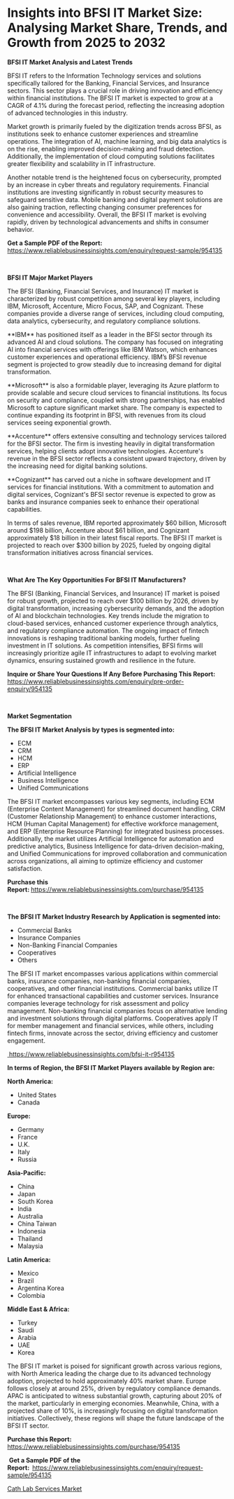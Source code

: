 <p><h1>Insights into BFSI IT Market Size: Analysing Market Share, Trends, and Growth from 2025 to 2032</h1></p><p><strong>BFSI IT Market Analysis and Latest Trends</strong></p>
<p><p>BFSI IT refers to the Information Technology services and solutions specifically tailored for the Banking, Financial Services, and Insurance sectors. This sector plays a crucial role in driving innovation and efficiency within financial institutions. The BFSI IT market is expected to grow at a CAGR of 4.1% during the forecast period, reflecting the increasing adoption of advanced technologies in this industry.</p><p>Market growth is primarily fueled by the digitization trends across BFSI, as institutions seek to enhance customer experiences and streamline operations. The integration of AI, machine learning, and big data analytics is on the rise, enabling improved decision-making and fraud detection. Additionally, the implementation of cloud computing solutions facilitates greater flexibility and scalability in IT infrastructure.</p><p>Another notable trend is the heightened focus on cybersecurity, prompted by an increase in cyber threats and regulatory requirements. Financial institutions are investing significantly in robust security measures to safeguard sensitive data. Mobile banking and digital payment solutions are also gaining traction, reflecting changing consumer preferences for convenience and accessibility. Overall, the BFSI IT market is evolving rapidly, driven by technological advancements and shifts in consumer behavior.</p></p>
<p><strong>Get a Sample PDF of the Report:&nbsp;</strong> <a href="https://www.reliablebusinessinsights.com/enquiry/request-sample/954135?utm_campaign=2768&utm_medium=2&utm_source=Github&utm_content=ia&utm_term=07032025&utm_id=bfsi-it">https://www.reliablebusinessinsights.com/enquiry/request-sample/954135</a></p>
<p>&nbsp;</p>
<p><strong>BFSI IT Major Market Players</strong></p>
<p><p>The BFSI (Banking, Financial Services, and Insurance) IT market is characterized by robust competition among several key players, including IBM, Microsoft, Accenture, Micro Focus, SAP, and Cognizant. These companies provide a diverse range of services, including cloud computing, data analytics, cybersecurity, and regulatory compliance solutions.</p><p>**IBM** has positioned itself as a leader in the BFSI sector through its advanced AI and cloud solutions. The company has focused on integrating AI into financial services with offerings like IBM Watson, which enhances customer experiences and operational efficiency. IBM’s BFSI revenue segment is projected to grow steadily due to increasing demand for digital transformation.</p><p>**Microsoft** is also a formidable player, leveraging its Azure platform to provide scalable and secure cloud services to financial institutions. Its focus on security and compliance, coupled with strong partnerships, has enabled Microsoft to capture significant market share. The company is expected to continue expanding its footprint in BFSI, with revenues from its cloud services seeing exponential growth.</p><p>**Accenture** offers extensive consulting and technology services tailored for the BFSI sector. The firm is investing heavily in digital transformation services, helping clients adopt innovative technologies. Accenture's revenue in the BFSI sector reflects a consistent upward trajectory, driven by the increasing need for digital banking solutions.</p><p>**Cognizant** has carved out a niche in software development and IT services for financial institutions. With a commitment to automation and digital services, Cognizant's BFSI sector revenue is expected to grow as banks and insurance companies seek to enhance their operational capabilities.</p><p>In terms of sales revenue, IBM reported approximately $60 billion, Microsoft around $198 billion, Accenture about $61 billion, and Cognizant approximately $18 billion in their latest fiscal reports. The BFSI IT market is projected to reach over $300 billion by 2025, fueled by ongoing digital transformation initiatives across financial services.</p></p>
<p>&nbsp;</p>
<p><strong>What Are The Key Opportunities For BFSI IT Manufacturers?</strong></p>
<p><p>The BFSI (Banking, Financial Services, and Insurance) IT market is poised for robust growth, projected to reach over $100 billion by 2026, driven by digital transformation, increasing cybersecurity demands, and the adoption of AI and blockchain technologies. Key trends include the migration to cloud-based services, enhanced customer experience through analytics, and regulatory compliance automation. The ongoing impact of fintech innovations is reshaping traditional banking models, further fueling investment in IT solutions. As competition intensifies, BFSI firms will increasingly prioritize agile IT infrastructures to adapt to evolving market dynamics, ensuring sustained growth and resilience in the future.</p></p>
<p><strong>Inquire or Share Your Questions If Any Before Purchasing This Report:</strong> <a href="https://www.reliablebusinessinsights.com/enquiry/pre-order-enquiry/954135?utm_campaign=2768&utm_medium=2&utm_source=Github&utm_content=ia&utm_term=07032025&utm_id=bfsi-it">https://www.reliablebusinessinsights.com/enquiry/pre-order-enquiry/954135</a></p>
<p>&nbsp;</p>
<p><strong>Market Segmentation</strong></p>
<p><strong>The BFSI IT Market Analysis by types is segmented into:</strong></p>
<p><ul><li>ECM</li><li>CRM</li><li>HCM</li><li>ERP</li><li>Artificial Intelligence</li><li>Business Intelligence</li><li>Unified Communications</li></ul></p>
<p><p>The BFSI IT market encompasses various key segments, including ECM (Enterprise Content Management) for streamlined document handling, CRM (Customer Relationship Management) to enhance customer interactions, HCM (Human Capital Management) for effective workforce management, and ERP (Enterprise Resource Planning) for integrated business processes. Additionally, the market utilizes Artificial Intelligence for automation and predictive analytics, Business Intelligence for data-driven decision-making, and Unified Communications for improved collaboration and communication across organizations, all aiming to optimize efficiency and customer satisfaction.</p></p>
<p><strong>Purchase this Report:&nbsp;</strong><a href="https://www.reliablebusinessinsights.com/purchase/954135?utm_campaign=2768&utm_medium=2&utm_source=Github&utm_content=ia&utm_term=07032025&utm_id=bfsi-it">https://www.reliablebusinessinsights.com/purchase/954135</a></p>
<p>&nbsp;</p>
<p><strong>The BFSI IT Market Industry Research by Application is segmented into:</strong></p>
<p><ul><li>Commercial Banks</li><li>Insurance Companies</li><li>Non-Banking Financial Companies</li><li>Cooperatives</li><li>Others</li></ul></p>
<p><p>The BFSI IT market encompasses various applications within commercial banks, insurance companies, non-banking financial companies, cooperatives, and other financial institutions. Commercial banks utilize IT for enhanced transactional capabilities and customer services. Insurance companies leverage technology for risk assessment and policy management. Non-banking financial companies focus on alternative lending and investment solutions through digital platforms. Cooperatives apply IT for member management and financial services, while others, including fintech firms, innovate across the sector, driving efficiency and customer engagement.</p></p>
<p><a href="https://www.reliablebusinessinsights.com/bfsi-it-r954135?utm_campaign=2768&utm_medium=2&utm_source=Github&utm_content=ia&utm_term=07032025&utm_id=bfsi-it">&nbsp;https://www.reliablebusinessinsights.com/bfsi-it-r954135</a></p>
<p><strong>In terms of Region, the BFSI IT Market Players available by Region are:</strong></p>
<p>
    <p> <strong> North America: </strong>
        <ul>
            <li>United States</li>
            <li>Canada</li>
        </ul>
        </p> 
    <p> <strong> Europe: </strong>
        <ul>
            <li>Germany</li>
            <li>France</li>
            <li>U.K.</li>
            <li>Italy</li>
            <li>Russia</li>
        </ul>
        </p> 
    <p> <strong> Asia-Pacific: </strong>
        <ul>
            <li>China</li>
            <li>Japan</li>
            <li>South Korea</li>
            <li>India</li>
            <li>Australia</li>
            <li>China Taiwan</li>
            <li>Indonesia</li>
            <li>Thailand</li>
            <li>Malaysia</li>
        </ul>
        </p> 
    <p> <strong> Latin America: </strong>
        <ul>
            <li>Mexico</li>
            <li>Brazil</li>
            <li>Argentina Korea</li>
            <li>Colombia</li>
        </ul>
        </p> 
    <p> <strong> Middle East & Africa: </strong>
        <ul>
            <li>Turkey</li>
            <li>Saudi</li>
            <li>Arabia</li>
            <li>UAE</li>
            <li>Korea</li>
        </ul>
    </p>
    </p>
<p><p>The BFSI IT market is poised for significant growth across various regions, with North America leading the charge due to its advanced technology adoption, projected to hold approximately 40% market share. Europe follows closely at around 25%, driven by regulatory compliance demands. APAC is anticipated to witness substantial growth, capturing about 20% of the market, particularly in emerging economies. Meanwhile, China, with a projected share of 10%, is increasingly focusing on digital transformation initiatives. Collectively, these regions will shape the future landscape of the BFSI IT sector.</p></p>
<p><strong>Purchase this Report: </strong><a href="https://www.reliablebusinessinsights.com/purchase/954135?utm_campaign=2768&utm_medium=2&utm_source=Github&utm_content=ia&utm_term=07032025&utm_id=bfsi-it">https://www.reliablebusinessinsights.com/purchase/954135</a></p>
<p>&nbsp;<strong>Get a Sample PDF of the Report:&nbsp;&nbsp;</strong><a href="https://www.reliablebusinessinsights.com/enquiry/request-sample/954135?utm_campaign=2768&utm_medium=2&utm_source=Github&utm_content=ia&utm_term=07032025&utm_id=bfsi-it">https://www.reliablebusinessinsights.com/enquiry/request-sample/954135</a></p>
<p><strong></strong></p>
<p><p><a href="https://github.com/tashiafun920/Market-Research-Report-List-1/blob/main/cath-lab-services-market.md?utm_campaign=2768&utm_medium=2&utm_source=Github&utm_content=ia&utm_term=07032025&utm_id=bfsi-it">Cath Lab Services Market</a></p></p>